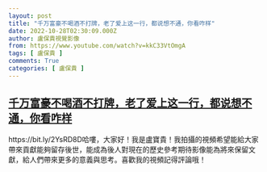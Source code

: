 ```yaml
---
layout: post
title: "千万富豪不喝酒不打牌，老了爱上这一行，都说想不通，你看咋样"
date: 2022-10-28T02:30:09.000Z
author: 盧保貴視覺影像
from: https://www.youtube.com/watch?v=kkC33VtOmgA
tags: [ 盧保貴 ]
comments: True
categories: [ 盧保貴 ]
---
```

<!--1666924209000-->
[千万富豪不喝酒不打牌，老了爱上这一行，都说想不通，你看咋样](https://www.youtube.com/watch?v=kkC33VtOmgA)
------

<div>
https://bit.ly/2YsRD8D哈嘍，大家好！我是盧寶貴！我拍攝的視頻希望能給大家帶來貢獻能夠留存後世，能成為後人對現在的歷史參考期待影像能為將來保留文獻，給人們帶來更多的意義與思考。喜歡我的視頻記得評論哦！
</div>
